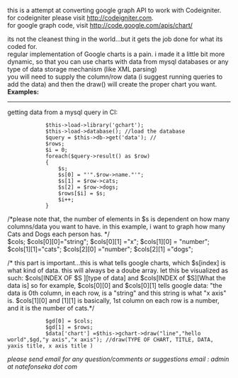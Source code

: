this is a attempt at converting google graph API to work with Codeigniter.
<br />for codeigniter please visit http://codeigniter.com.
<br />for google graph code, visit http://code.google.com/apis/chart/

its not the cleanest thing in the world...but it gets the job done for what its coded for.<br/>
regular implementation of Google charts is a pain. i made it a little bit more dynamic, so that you can use charts with data from 
mysql databases or any type of data storage mechanism (like XML parsing)
<br />
you will need to supply the column/row data (i suggest running queries to add the data)
and then the draw() will create the proper chart you want.
<b>Examples: </b>
<hr />
getting data from a mysql query in CI:

                $this->load->library('gchart');
                $this->load->database(); //load the database
                $query = $this->db->get('data'); //
                $rows;
                $i = 0;
                foreach($query->result() as $row)
                {
                    $s;
                    $s[0] = "'".$row->name."'";
                    $s[1] = $row->cats;
                    $s[2] = $row->dogs;
                    $rows[$i] = $s;
                    $i++;
                }
 /*please note that, the number of elements in $s is dependent on how many columns/data you want to have. in this example,
 i want to graph how many Cats and Dogs each person has. */
<br />
                $cols; 
                $cols[0][0]="string";
                $cols[0][1] ="x";
                $cols[1][0] = "number";
                $cols[1][1]="cats";
                $cols[2][0] ="number";
                $cols[2][1] ="dogs";

               
/* 
this part is important...this is what tells google charts, which $s[index] is what kind of data. this will always be a doube array. let this be visualized as such:
$cols[INDEX OF $S ][type of data] and $cols[INDEX of $S][What the data is]
so for example, $cols[0][0] and $cols[0][1] tells google data: "the data is 0th column, in each row, is a "string" and this string is what "x axis" is.
$cols[1][0] and [1][1] is basically, 1st column on each row is a number, and it is the number of cats.*/

                $gd[0] = $cols;
                $gd[1] = $rows;
                $data['chart'] =$this->gchart->draw("line","hello world",$gd,"y axis","x axis"); //draw(TYPE OF CHART, TITLE, DATA, yaxis title, x axis title )
<i>
please send email for any question/comments or suggestions
email : admin at natefonseka dot com

</i>
